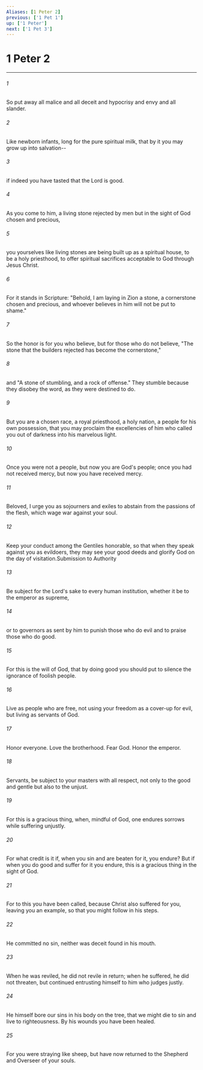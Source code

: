 ```yaml
---
Aliases: [1 Peter 2]
previous: ['1 Pet 1']
up: ['1 Peter']
next: ['1 Pet 3']
---
```

# 1 Peter 2

***

 

###### 1 
So put away all malice and all deceit and hypocrisy and envy and all slander. 
 

###### 2 
Like newborn infants, long for the pure spiritual milk, that by it you may grow up into salvation-- 
 

###### 3 
if indeed you have tasted that the Lord is good.
 
 

###### 4 
As you come to him, a living stone rejected by men but in the sight of God chosen and precious, 
 

###### 5 
you yourselves like living stones are being built up as a spiritual house, to be a holy priesthood, to offer spiritual sacrifices acceptable to God through Jesus Christ. 
 

###### 6 
For it stands in Scripture:
 "Behold, I am laying in Zion a stone, 
 a cornerstone chosen and precious, 
 and whoever believes in him will not be put to shame."
 
 

###### 7 
So the honor is for you who believe, but for those who do not believe,
 "The stone that the builders rejected 
 has become the cornerstone,"
 
 

###### 8 
and
 "A stone of stumbling, 
 and a rock of offense."
 They stumble because they disobey the word, as they were destined to do.
 
 

###### 9 
But you are a chosen race, a royal priesthood, a holy nation, a people for his own possession, that you may proclaim the excellencies of him who called you out of darkness into his marvelous light. 
 

###### 10 
Once you were not a people, but now you are God's people; once you had not received mercy, but now you have received mercy.
 
 

###### 11 
Beloved, I urge you as sojourners and exiles to abstain from the passions of the flesh, which wage war against your soul. 
 

###### 12 
Keep your conduct among the Gentiles honorable, so that when they speak against you as evildoers, they may see your good deeds and glorify God on the day of visitation.Submission to Authority
 
 

###### 13 
Be subject for the Lord's sake to every human institution, whether it be to the emperor as supreme, 
 

###### 14 
or to governors as sent by him to punish those who do evil and to praise those who do good. 
 

###### 15 
For this is the will of God, that by doing good you should put to silence the ignorance of foolish people. 
 

###### 16 
Live as people who are free, not using your freedom as a cover-up for evil, but living as servants of God. 
 

###### 17 
Honor everyone. Love the brotherhood. Fear God. Honor the emperor.
 
 

###### 18 
Servants, be subject to your masters with all respect, not only to the good and gentle but also to the unjust. 
 

###### 19 
For this is a gracious thing, when, mindful of God, one endures sorrows while suffering unjustly. 
 

###### 20 
For what credit is it if, when you sin and are beaten for it, you endure? But if when you do good and suffer for it you endure, this is a gracious thing in the sight of God. 
 

###### 21 
For to this you have been called, because Christ also suffered for you, leaving you an example, so that you might follow in his steps. 
 

###### 22 
He committed no sin, neither was deceit found in his mouth. 
 

###### 23 
When he was reviled, he did not revile in return; when he suffered, he did not threaten, but continued entrusting himself to him who judges justly. 
 

###### 24 
He himself bore our sins in his body on the tree, that we might die to sin and live to righteousness. By his wounds you have been healed. 
 

###### 25 
For you were straying like sheep, but have now returned to the Shepherd and Overseer of your souls.
 
